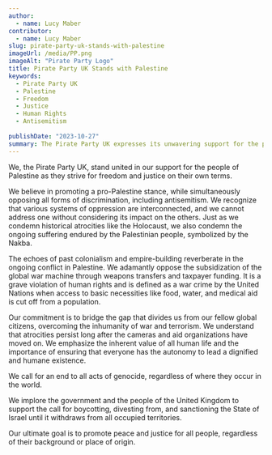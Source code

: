 ```yaml
---
author:
  - name: Lucy Maber
contributor:
  - name: Lucy Maber
slug: pirate-party-uk-stands-with-palestine
imageUrl: /media/PP.png
imageAlt: "Pirate Party Logo"
title: Pirate Party UK Stands with Palestine
keywords:
  - Pirate Party UK
  - Palestine
  - Freedom
  - Justice
  - Human Rights
  - Antisemitism
  
publishDate: "2023-10-27"
summary: The Pirate Party UK expresses its unwavering support for the people of Palestine in their pursuit of freedom and justice. We stand against all forms of discrimination, including antisemitism, recognizing that all systems of oppression are interconnected. Just as we condemn historical atrocities like the Holocaust, we condemn the ongoing suffering of the Palestinian people symbolized by the Nakba. We call for an end to all acts of genocide and urge the UK government and its citizens to support the boycott, divestment, and sanction of the State of Israel until it withdraws from all occupied territories.
---
```


We, the Pirate Party UK, stand united in our support for the people of Palestine as they strive for freedom and justice on their own terms.

We believe in promoting a pro-Palestine stance, while simultaneously opposing all forms of discrimination, including antisemitism. We recognize that various systems of oppression are interconnected, and we cannot address one without considering its impact on the others. Just as we condemn historical atrocities like the Holocaust, we also condemn the ongoing suffering endured by the Palestinian people, symbolized by the Nakba.

The echoes of past colonialism and empire-building reverberate in the ongoing conflict in Palestine. We adamantly oppose the subsidization of the global war machine through weapons transfers and taxpayer funding. It is a grave violation of human rights and is defined as a war crime by the United Nations when access to basic necessities like food, water, and medical aid is cut off from a population.

Our commitment is to bridge the gap that divides us from our fellow global citizens, overcoming the inhumanity of war and terrorism. We understand that atrocities persist long after the cameras and aid organizations have moved on. We emphasize the inherent value of all human life and the importance of ensuring that everyone has the autonomy to lead a dignified and humane existence.

We call for an end to all acts of genocide, regardless of where they occur in the world.

We implore the government and the people of the United Kingdom to support the call for boycotting, divesting from, and sanctioning the State of Israel until it withdraws from all occupied territories.

Our ultimate goal is to promote peace and justice for all people, regardless of their background or place of origin.
